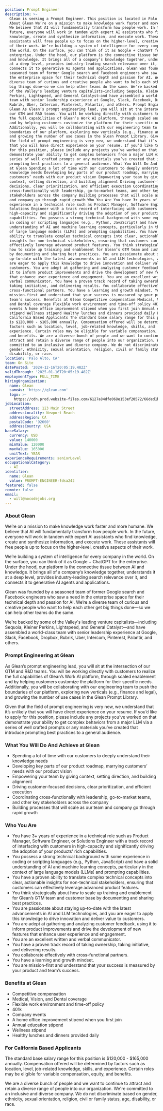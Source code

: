 ```yaml
---
position: Prompt Engineer
description: >-
  Glean is seeking a Prompt Engineer. This position is located in Palo Alto, CA.
  About Glean We’re on a mission to make knowledge work faster and more humane.
  We believe that AI will fundamentally transform how people work. In the
  future, everyone will work in tandem with expert AI assistants who find
  knowledge, create and synthesize information, and execute work. These
  assistants will free people up to focus on the higher-level, creative aspects
  of their work. We’re building a system of intelligence for every company in
  the world. On the surface, you can think of it as Google + ChatGPT for the
  enterprise. Under the hood, our platform is the connective tissue between AI
  and knowledge. It brings all of a company’s knowledge together, understands it
  at a deep level, provides industry-leading search relevance over it, and
  connects it to generative AI agents and applications. Glean was founded by a
  seasoned team of former Google search and Facebook engineers who saw a need in
  the enterprise space for their technical depth and passion for AI. We’re a
  diverse team of curious and creative people who want to help each other get
  big things done—so we can help other teams do the same. We're backed by some
  of the Valley's leading venture capitalists—including Sequoia, Kleiner
  Perkins, Lightspeed, and General Catalyst—and have assembled a world-class
  team with senior leadership experience at Google, Slack, Facebook, Dropbox,
  Rubrik, Uber, Intercom, Pinterest, Palantir, and others. Prompt Engineering at
  Glean As Glean’s prompt engineering lead, you will sit at the intersection of
  our GTM and R&D teams. You will be working directly with customers to realize
  the full capabilities of Glean’s Work AI platform, through scaled enablement
  and by helping customers customize the platform for their specific needs.
  Additionally, you will be collaborating with our engineering team to push the
  boundaries of our platform, exploring new verticals (e.g., finance and legal),
  and growing the number of use cases in the Glean Prompt Library. Given that
  the field of prompt engineering is very new, we understand that it’s unlikely
  that you will have direct experience on your resume. If you’d like to apply
  for this position, please include any projects you’ve worked on that
  demonstrate your ability to get complex behaviors from a major LLM via a
  series of well crafted prompts or any materials you’ve created that introduce
  prompting best practices to a general audience. What You Will Do And Achieve
  at Glean Spending a lot of time with our customers to deeply understand their
  knowledge needs Developing key parts of our product roadmap, marrying
  customers’ needs with our product vision Empowering your team by giving
  context, setting direction, and building alignment Driving customer-focused
  decisions, clear prioritization, and efficient execution Coordinating
  cross-functionally with leadership, go-to-market teams, and other key
  stakeholders across the company Building processes that will scale as our team
  and company go through rapid growth Who You Are You have 3+ years of
  experience in a technical role such as Product Manager, Software Engineer, or
  Solutions Engineer with a track record of interfacing with customers in
  high-capacity and significantly driving the adoption of your products' rich
  capabilities. You possess a strong technical background with some experience
  in coding or scripting languages (e.g., Python, JavaScript) and have a solid
  understanding of AI and machine learning concepts, particularly in the context
  of large language models (LLMs) and prompting capabilities. You have a proven
  ability to translate complex technical concepts into clear, actionable
  insights for non-technical stakeholders, ensuring that customers can
  effectively leverage advanced product features. You think strategically about
  how to scale up training and enablement for Glean’s GTM team and customer base
  by documenting and sharing best practices. You are passionate about staying
  up-to-date with the latest advancements in AI and LLM technologies, and you
  are eager to apply this knowledge to drive innovation and deliver value to
  customers. You are adept at gathering and analyzing customer feedback, using
  it to inform product improvements and drive the development of new features
  that enhance user experience and engagement. You are an excellent written and
  verbal communicator. You have a proven track record of taking ownership,
  taking initiative, and delivering results. You collaborate effectively with
  cross-functional partners. You have a learning and growth mindset. You are
  mission-first and understand that your success is measured by your product and
  team’s success. Benefits at Glean Competitive compensation Medical, Vision,
  and Dental coverage Flexible work environment and time-off policy 401k Company
  events A home office improvement stipend when you first join Annual education
  stipend Wellness stipend Healthy lunches and dinners provided daily For
  California Based Applicants The standard base salary range for this position
  is $120,000 - $165,000 annually. Compensation offered will be determined by
  factors such as location, level, job-related knowledge, skills, and
  experience. Certain roles may be eligible for variable compensation, equity,
  and benefits. We are a diverse bunch of people and we want to continue to
  attract and retain a diverse range of people into our organization. We're
  committed to an inclusive and diverse company. We do not discriminate based on
  gender, ethnicity, sexual orientation, religion, civil or family status, age,
  disability, or race.
location: 'Palo Alto, CA'
team: On Site
datePosted: '2024-12-16T20:05:19.482Z'
validThrough: '2025-01-16T20:05:19.482Z'
employmentType: FULL_TIME
hiringOrganization:
  name: Glean
  sameAs: 'https://glean.com'
  logo: >-
    https://cdn.prod.website-files.com/6127a84dfe068e153ef20572/66ded1bc82df72f2e1d56eb7_Glean%20Logomark%20Blue.svg
jobLocation:
  streetAddress: 123 Main Street
  addressLocality: Newport Beach
  addressRegion: CA
  postalCode: '92660'
  addressCountry: USA
baseSalary:
  currency: USD
  value: 140000
  minValue: 120000
  maxValue: 165000
  unitText: YEAR
experienceRequirements: seniorLevel
occupationalCategory:
  - AI
identifier:
  name: Glean
  value: PROMPT-ENGINEER-fdsa242
featured: false
remote: false
email:
  - will@nocodejobs.org
---
```


### About Glean

We’re on a mission to make knowledge work faster and more humane. We believe that AI will fundamentally transform how people work. In the future, everyone will work in tandem with expert AI assistants who find knowledge, create and synthesize information, and execute work. These assistants will free people up to focus on the higher-level, creative aspects of their work.

We’re building a system of intelligence for every company in the world. On the surface, you can think of it as Google + ChatGPT for the enterprise. Under the hood, our platform is the connective tissue between AI and knowledge. It brings all of a company’s knowledge together, understands it at a deep level, provides industry-leading search relevance over it, and connects it to generative AI agents and applications.

Glean was founded by a seasoned team of former Google search and Facebook engineers who saw a need in the enterprise space for their technical depth and passion for AI. We’re a diverse team of curious and creative people who want to help each other get big things done—so we can help other teams do the same.

We're backed by some of the Valley's leading venture capitalists—including Sequoia, Kleiner Perkins, Lightspeed, and General Catalyst—and have assembled a world-class team with senior leadership experience at Google, Slack, Facebook, Dropbox, Rubrik, Uber, Intercom, Pinterest, Palantir, and others.

### Prompt Engineering at Glean

As Glean’s prompt engineering lead, you will sit at the intersection of our GTM and R&D teams. You will be working directly with customers to realize the full capabilities of Glean’s Work AI platform, through scaled enablement and by helping customers customize the platform for their specific needs. Additionally, you will be collaborating with our engineering team to push the boundaries of our platform, exploring new verticals (e.g., finance and legal), and growing the number of use cases in the Glean Prompt Library.

Given that the field of prompt engineering is very new, we understand that it’s unlikely that you will have direct experience on your resume. If you’d like to apply for this position, please include any projects you’ve worked on that demonstrate your ability to get complex behaviors from a major LLM via a series of well crafted prompts or any materials you’ve created that introduce prompting best practices to a general audience.

### What You Will Do And Achieve at Glean

- Spending a lot of time with our customers to deeply understand their knowledge needs
- Developing key parts of our product roadmap, marrying customers’ needs with our product vision
- Empowering your team by giving context, setting direction, and building alignment
- Driving customer-focused decisions, clear prioritization, and efficient execution
- Coordinating cross-functionally with leadership, go-to-market teams, and other key stakeholders across the company
- Building processes that will scale as our team and company go through rapid growth

### Who You Are

- You have 3+ years of experience in a technical role such as Product Manager, Software Engineer, or Solutions Engineer with a track record of interfacing with customers in high-capacity and significantly driving the adoption of your products' rich capabilities.
- You possess a strong technical background with some experience in coding or scripting languages (e.g., Python, JavaScript) and have a solid understanding of AI and machine learning concepts, particularly in the context of large language models (LLMs) and prompting capabilities.
- You have a proven ability to translate complex technical concepts into clear, actionable insights for non-technical stakeholders, ensuring that customers can effectively leverage advanced product features.
- You think strategically about how to scale up training and enablement for Glean’s GTM team and customer base by documenting and sharing best practices.
- You are passionate about staying up-to-date with the latest advancements in AI and LLM technologies, and you are eager to apply this knowledge to drive innovation and deliver value to customers.
- You are adept at gathering and analyzing customer feedback, using it to inform product improvements and drive the development of new features that enhance user experience and engagement.
- You are an excellent written and verbal communicator.
- You have a proven track record of taking ownership, taking initiative, and delivering results.
- You collaborate effectively with cross-functional partners.
- You have a learning and growth mindset.
- You are mission-first and understand that your success is measured by your product and team’s success.

### Benefits at Glean

- Competitive compensation
- Medical, Vision, and Dental coverage
- Flexible work environment and time-off policy
- 401k
- Company events
- A home office improvement stipend when you first join
- Annual education stipend
- Wellness stipend
- Healthy lunches and dinners provided daily

### For California Based Applicants

The standard base salary range for this position is $120,000 - $165,000 annually. Compensation offered will be determined by factors such as location, level, job-related knowledge, skills, and experience. Certain roles may be eligible for variable compensation, equity, and benefits.

We are a diverse bunch of people and we want to continue to attract and retain a diverse range of people into our organization. We're committed to an inclusive and diverse company. We do not discriminate based on gender, ethnicity, sexual orientation, religion, civil or family status, age, disability, or race.
